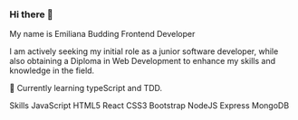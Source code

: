 ### Hi there 👋
My name is Emiliana
Budding Frontend Developer

I am actively seeking my initial role as a junior software developer, while also obtaining a Diploma in Web Development to enhance my skills and knowledge in the field.

🧠  Currently learning typeScript and TDD.

Skills
JavaScript HTML5 React CSS3 Bootstrap NodeJS Express MongoDB








<!--
**Emilianalila/Emilianalila** is a ✨ _special_ ✨ repository because its `README.md` (this file) appears on your GitHub profile.

Here are some ideas to get you started:

- 🔭 I’m currently working on ...
- 🌱 I’m currently learning ...
- 👯 I’m looking to collaborate on ...
- 🤔 I’m looking for help with ...
- 💬 Ask me about ...
- 📫 How to reach me: ...
- 😄 Pronouns: ...
- ⚡ Fun fact: ...
-->
